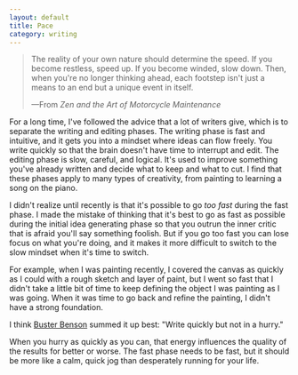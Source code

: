 ```yaml
---
layout: default
title: Pace
category: writing
---
```


>The reality of your own nature should determine the speed. If you become restless, speed up. If you become winded, slow down. Then, when you're no longer thinking ahead, each footstep isn't just a means to an end but a unique event in itself.
>
>—From *Zen and the Art of Motorcycle Maintenance*

For a long time, I've followed the advice that a lot of writers give, which is to separate the writing and editing phases. The writing phase is fast and intuitive, and it gets you into a mindset where ideas can flow freely. You write quickly so that the brain doesn't have time to interrupt and edit. The editing phase is slow, careful, and logical. It's used to improve something you've already written and decide what to keep and what to cut. I find that these phases apply to many types of creativity, from painting to learning a song on the piano.

I didn't realize until recently is that it's possible to go *too fast* during the fast phase. I made the mistake of thinking that it's best to go as fast as possible during the initial idea generating phase so that you outrun the inner critic that is afraid you'll say something foolish. But if you go too fast you can lose focus on what you're doing, and it makes it more difficult to switch to the slow mindset when it's time to switch.

For example, when I was painting recently, I covered the canvas as quickly as I could with a rough sketch and layer of paint, but I went so fast that I didn't take a little bit of time to keep defining the object I was painting as I was going. When it was time to go back and refine the painting, I didn't have a strong foundation.

I think [Buster Benson](https://medium.com/better-humans/better-than-meditation-12532d29f6cd) summed it up best: "Write quickly but not in a hurry." 

When you hurry as quickly as you can, that energy influences the quality of the results for better or worse. The fast phase needs to be fast, but it should be more like a calm, quick jog than desperately running for your life.